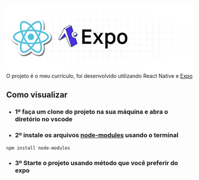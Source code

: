 ![ReactNative em junção com Expo](./img/react-native-expo.png)
O projeto é o meu currículo, foi desenvolvido utilizando React Native e [Expo](https://medium.com/@rogercruz/react-native-com-expo-um-exemplo-40e5574c6904)

## Como visualizar

- ### 1º faça um clone do projeto na sua máquina e abra o diretório no vscode
- ### 2º instale os arquivos [node-modules](https://www.npmjs.com/package/node-modules) usando o terminal

```terminal
npm install node-modules
```

- ### 3º Starte o projeto usando método que você preferir do expo
